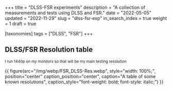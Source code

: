 +++
title = "DLSS-FSR experiments"
description = "A collection of measurements and tests using DLSS and FSR."
date = "2022-05-05"
updated = "2022-11-29"
slug = "dlss-fsr-exp"
in_search_index = true
weight = 1
draft = true

[taxonomies]
tags = ["DLSS", "FSR"]
+++

## DLSS/FSR Resolution table

<sub>I run 1440p on my monitors so that will be my main testing resolution</sub>

{{ figure(src="/img/webp/FSR_DLSS-Res.webp",
          style="width: 100%;",
          position="center"
          caption_position="center",
          caption="A table of some known resolutions",
          caption_style="font-weight: bold; font-style: italic;") }}

<!-- The table bellow is the origional code for the table but it broken when converting to zola. -->
<!-- an archive of the origional post with the table can be found at <https://web.archive.org/web/20221129123333/https://wip.buymymojo.net/posts/2022/05/05/dlss-fsr-experiments/> -->
<!-- <table>
  <tbody>
    <tr>
      <th class="heading" colspan="15">AMD FSR vs NVIDIA DLSS Resolutions</th>
    </tr>
    <tr>
      <th>BuyMyMojo.net</th>
      <th>
        Native<br />
        Resolution
      </th>
      <th>
        Scale<br />
        Factor
      </th>
      <th></th>
      <th colspan="2">8192×4320 (8K)</th>
      <th></th>
      <th colspan="2">3840×2160 (4K)</th>
      <th></th>
      <th colspan="2">2560×1440 (Ours)</th>
      <th></th>
      <th colspan="2">1920×1080</th>
    </tr>
    <tr>
      <th colspan="15">NVIDIA DLSS</th>
    </tr>
    <tr>
      <td><strong>Quality</strong></td>
      <td><strong>66.6%</strong></td>
      <td><strong>1.50x</strong></td>
      <th rowspan="4"></th>
      <td>5461</td>
      <td>2880</td>
      <th rowspan="4"></th>
      <td>2560</td>
      <td>1440</td>
      <th rowspan="4"></th>
      <td>1707</td>
      <td>960</td>
      <th rowspan="4"></th>
      <td>1280</td>
      <td>720</td>
    </tr>
    <tr>
      <td><strong>Balanced</strong></td>
      <td><strong>58.0%</strong></td>
      <td><strong>1.72x</strong></td>
      <td>4752</td>
      <td>2506</td>
      <td>2227</td>
      <td>1253</td>
      <td>1485</td>
      <td>835</td>
      <td>1114</td>
      <td>626</td>
    </tr>
    <tr>
      <td><strong>Performance</strong></td>
      <td><strong>50.0%</strong></td>
      <td><strong>2.00x</strong></td>
      <td>4096</td>
      <td>2160</td>
      <td>1920</td>
      <td>1080</td>
      <td>1280</td>
      <td>720</td>
      <td>960</td>
      <td>540</td>
    </tr>
    <tr>
      <td><strong>Ultra Performance</strong></td>
      <td><strong>33.3%</strong></td>
      <td><strong>3.00x</strong></td>
      <td>2731</td>
      <td>1440</td>
      <td>1280</td>
      <td>720</td>
      <td>853</td>
      <td>480</td>
      <td>640</td>
      <td>360</td>
    </tr>
    <tr>
      <th colspan="15">AMD FSR</th>
    </tr>
    <tr>
      <td><strong>Ultra Quality&nbsp;</strong></td>
      <td><strong>77.0%</strong></td>
      <td><strong>1.30x</strong></td>
      <th rowspan="4"></th>
      <td>6302</td>
      <td>3323</td>
      <th rowspan="4"></th>
      <td>2954</td>
      <td>1662</td>
      <th rowspan="4"></th>
      <td>1970</td>
      <td>1108</td>
      <th rowspan="4"></th>
      <td>1970</td>
      <td>831</td>
    </tr>
    <tr>
      <td><strong>Quality</strong></td>
      <td><strong>66.6%</strong></td>
      <td><strong>1.50x</strong></td>
      <td>5461</td>
      <td>2880</td>
      <td>2560</td>
      <td>1440</td>
      <td>1706</td>
      <td>960</td>
      <td>1706</td>
      <td>720</td>
    </tr>
    <tr>
      <td><strong>Balanced</strong></td>
      <td><strong>58.8%</strong></td>
      <td><strong>1.70x</strong></td>
      <td>4819</td>
      <td>1270</td>
      <td>2259</td>
      <td>1270</td>
      <td>1506</td>
      <td>847</td>
      <td>1129</td>
      <td>635</td>
    </tr>
    <tr>
      <td><strong>Performance</strong></td>
      <td><strong>50.0%</strong></td>
      <td><strong>2.00x</strong></td>
      <td>4096</td>
      <td>2160</td>
      <td>1920</td>
      <td>1080</td>
      <td>1280</td>
      <td>720</td>
      <td>960</td>
      <td>540</td>
    </tr>
  </tbody>
</table> -->

